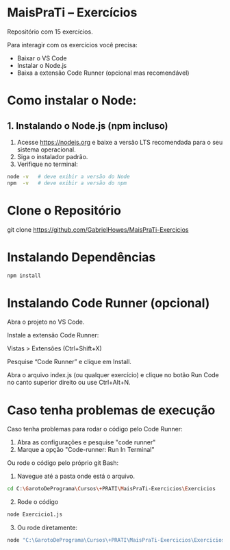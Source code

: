 # MaisPraTi – Exercícios

Repositório com 15 exercícios.

Para interagir com os exercícios você precisa:
- Baixar o VS Code
- Instalar o Node.js
- Baixa a extensão Code Runner (opcional mas recomendável)

# Como instalar o Node:
## 1. Instalando o Node.js (npm incluso)

1. Acesse <https://nodejs.org> e baixe a versão LTS recomendada para o seu sistema operacional.  
2. Siga o instalador padrão.  
3. Verifique no terminal:

```bash
node -v   # deve exibir a versão do Node
npm  -v   # deve exibir a versão do npm
 ```
# Clone o Repositório
git clone https://github.com/GabrielHowes/MaisPraTi-Exercicios

# Instalando Dependências
```bash
npm install
```
# Instalando Code Runner (opcional)
Abra o projeto no VS Code.

Instale a extensão Code Runner:

Vistas > Extensões (Ctrl+Shift+X)

Pesquise “Code Runner” e clique em Install.

Abra o arquivo index.js (ou qualquer exercício) e clique no botão Run Code no canto superior direito ou use Ctrl+Alt+N.

# Caso tenha problemas de execução
Caso tenha problemas para rodar o código pelo Code Runner:
1. Abra as configurações e pesquise "code runner"
2. Marque a opção "Code-runner: Run In Terminal"

Ou rode o código pelo próprio git Bash:
1. Navegue até a pasta onde está o arquivo.
```bash
cd C:\GarotoDePrograma\Cursos\+PRATI\MaisPraTi-Exercicios\Exercicios
```
2. Rode o código
```bash
node Exercicio1.js
```
3. Ou rode diretamente:
```bash
node "C:\GarotoDePrograma\Cursos\+PRATI\MaisPraTi-Exercicios\Exercicios\Exercicio1.js"
```
